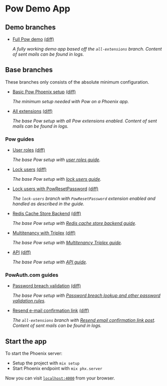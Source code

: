# Pow Demo App

## Demo branches

- [Full Pow demo](https://github.com/pow-auth/pow_demo/tree/full-app) [(diff)](https://github.com/pow-auth/pow_demo/compare/all-extensions..full-app)

  *A fully working demo app based off the `all-extensions` branch. Content of sent mails can be found in logs.*

## Base branches

These branches only consists of the absolute minimum configuration.

- [Basic Pow Phoenix setup](https://github.com/pow-auth/pow_demo/) [(diff)](https://github.com/pow-auth/pow_demo/compare/phoenix-base..master)

  *The minimum setup needed with Pow on a Phoenix app.*

- [All extensions](https://github.com/pow-auth/pow_demo/tree/all-extensions) [(diff)](https://github.com/pow-auth/pow_demo/compare/master..all-extensions)

  *The base Pow setup with all Pow extensions enabled. Content of sent mails can be found in logs.*

### Pow guides

- [User roles](https://github.com/pow-auth/pow_demo/tree/user-roles) [(diff)](https://github.com/pow-auth/pow_demo/compare/master..user-roles)
  
  *The base Pow setup with [user roles guide](https://hexdocs.pm/pow/1.0.20/user_roles.html).*

- [Lock users](https://github.com/pow-auth/pow_demo/tree/lock-users) [(diff)](https://github.com/pow-auth/pow_demo/compare/master..lock-users)
  
  *The base Pow setup with [lock users guide](https://hexdocs.pm/pow/1.0.20/lock_users.html).*

- [Lock users with PowResetPassword](https://github.com/pow-auth/pow_demo/tree/lock-users-with-reset-password) [(diff)](https://github.com/pow-auth/pow_demo/compare/lock-users..lock-users-with-reset-password)

  *The `lock-users` branch with `PowResetPassword` extension enabled and handled as described in the guide.*

- [Redis Cache Store Backend](https://github.com/pow-auth/pow_demo/tree/redis-cache-store-backend) [(diff)](https://github.com/pow-auth/pow_demo/compare/master..redis-cache-store-backend)

  *The base Pow setup with [Redis cache store backend guide](https://hexdocs.pm/pow/1.0.20/redis_cache_store_backend.html).*

- [Multitenancy with Triplex](https://github.com/pow-auth/pow_demo/tree/multitenancy-triplex) [(diff)](https://github.com/pow-auth/pow_demo/compare/master..multitenancy-triplex)

  *The base Pow setup with [Multitenancy Triplex guide](https://hexdocs.pm/pow/1.0.20/multitenancy.html#triplex).*

- [API](https://github.com/pow-auth/pow_demo/tree/api) [(diff)](https://github.com/pow-auth/pow_demo/compare/master..api)

  *The base Pow setup with [API guide](https://hexdocs.pm/pow/1.0.20/api.html).*

### PowAuth.com guides

- [Password breach validation](https://github.com/pow-auth/pow_demo/tree/powauth.com-password-breach-validation) [(diff)](https://github.com/pow-auth/pow_demo/compare/master..powauth.com-password-breach-validation)

  *The base Pow setup with [Password breach lookup and other password validation rules](https://powauth.com/guides/2019-09-14-password-breach-lookup-and-other-password-validation-rules.html).*

- [Resend e-mail confirmation link](https://github.com/pow-auth/pow_demo/tree/powauth.com-resend-email-confirmation-link) [(diff)](https://github.com/pow-auth/pow_demo/compare/all-extensions..powauth.com-resend-email-confirmation-link)

  *The `all-extensions` branch with [Resend email confirmation link post](https://powauth.com/guides/2020-03-07-resend-email-confirmation-link.html). Content of sent mails can be found in logs.*

## Start the app

To start the Phoenix server:

- Setup the project with `mix setup`
- Start Phoenix endpoint with `mix phx.server`

Now you can visit [`localhost:4000`](http://localhost:4000) from your browser.
